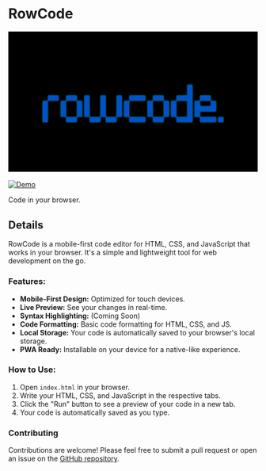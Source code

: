 # RowCode

![RowCode](rowcode-thumb.png)

[![Demo](https://img.shields.io/badge/Demo-blue.svg)](https://rownok.com/tool/code)

Code in your browser.

## Details

RowCode is a mobile-first code editor for HTML, CSS, and JavaScript that works in your browser. It's a simple and lightweight tool for web development on the go.

### Features:

*   **Mobile-First Design:** Optimized for touch devices.
*   **Live Preview:** See your changes in real-time.
*   **Syntax Highlighting:** (Coming Soon)
*   **Code Formatting:** Basic code formatting for HTML, CSS, and JS.
*   **Local Storage:** Your code is automatically saved to your browser's local storage.
*   **PWA Ready:** Installable on your device for a native-like experience.

### How to Use:

1.  Open `index.html` in your browser.
2.  Write your HTML, CSS, and JavaScript in the respective tabs.
3.  Click the "Run" button to see a preview of your code in a new tab.
4.  Your code is automatically saved as you type.

### Contributing

Contributions are welcome! Please feel free to submit a pull request or open an issue on the [GitHub repository](https://github.com/rownok860/rowcode).
